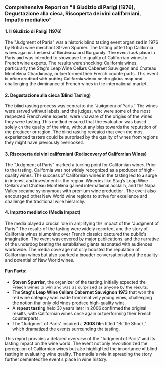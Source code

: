 ### Comprehensive Report on "Il Giudizio di Parigi (1976), Degustazione alla cieca, Riscoperta dei vini californiani, Impatto mediatico"

#### 1. **Il Giudizio di Parigi (1976)**
The "Judgment of Paris" was a historic blind tasting event organized in 1976 by British wine merchant Steven Spurrier. The tasting pitted top California wines against the best of Bordeaux and Burgundy. The event took place in Paris and was intended to showcase the quality of Californian wines to French wine experts. The results were shocking: California wines, particularly the Stag's Leap Wine Cellars Cabernet Sauvignon and Chateau Montelena Chardonnay, outperformed their French counterparts. This event is often credited with putting California wines on the global map and challenging the dominance of French wines in the international market.

#### 2. **Degustazione alla cieca (Blind Tasting)**
The blind tasting process was central to the "Judgment of Paris." The wines were served without labels, and the judges, who were some of the most respected French wine experts, were unaware of the origins of the wines they were tasting. This method ensured that the evaluation was based solely on the quality of the wine, without any bias towards the reputation of the producer or region. The blind tasting revealed that even the most experienced tasters could be surprised by the quality of wines from regions they might have previously overlooked.

#### 3. **Riscoperta dei vini californiani (Rediscovery of Californian Wines)**
The "Judgment of Paris" marked a turning point for Californian wines. Prior to the tasting, California was not widely recognized as a producer of high-quality wines. The success of Californian wines in the tasting led to a surge in interest and investment in the region. Wineries like Stag's Leap Wine Cellars and Chateau Montelena gained international acclaim, and the Napa Valley became synonymous with premium wine production. The event also encouraged other New World wine regions to strive for excellence and challenge the traditional wine hierarchy.

#### 4. **Impatto mediatico (Media Impact)**
The media played a crucial role in amplifying the impact of the "Judgment of Paris." The results of the tasting were widely reported, and the story of California wines triumphing over French classics captured the public's imagination. The event was covered by major publications, and the narrative of the underdog beating the established giants resonated with audiences worldwide. The media coverage not only boosted the reputation of Californian wines but also sparked a broader conversation about the quality and potential of New World wines.

#### Fun Facts:
- **Steven Spurrier**, the organizer of the tasting, initially expected the French wines to win and was as surprised as anyone by the results.
- The **Stag's Leap Wine Cellars Cabernet Sauvignon 1973** that won the red wine category was made from relatively young vines, challenging the notion that only old vines produce high-quality wine.
- A **repeat tasting** held 30 years later in 2006 confirmed the original results, with Californian wines once again outperforming their French counterparts.
- The "Judgment of Paris" inspired a **2008 film** titled "Bottle Shock," which dramatized the events surrounding the tasting.

This report provides a detailed overview of the "Judgment of Paris" and its lasting impact on the wine world. The event not only revolutionized the perception of Californian wines but also highlighted the importance of blind tasting in evaluating wine quality. The media's role in spreading the story further cemented the event's place in wine history.